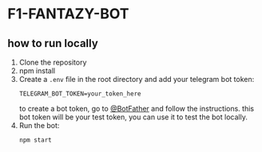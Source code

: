 # F1-FANTAZY-BOT

## how to run locally
1. Clone the repository
2. npm install
3. Create a `.env` file in the root directory and add your telegram bot token:
   ```
   TELEGRAM_BOT_TOKEN=your_token_here
   ```
   to create a bot token, go to [@BotFather](https://t.me/botfather) and follow the instructions.
   this bot token will be your test token, you can use it to test the bot locally.
4. Run the bot:
   ```
   npm start
   ```